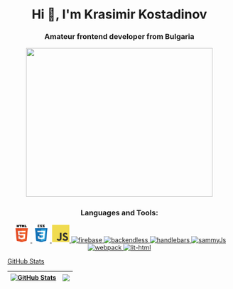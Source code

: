 <h1 align="center">Hi 👋, I'm Krasimir Kostadinov</h1>
<h3 align="center">Amateur frontend developer from Bulgaria</h3>
<div align="center"> <img src="https://camo.githubusercontent.com/cae12fddd9d6982901d82580bdf321d81fb299141098ca1c2d4891870827bf17/68747470733a2f2f6d69726f2e6d656469756d2e636f6d2f6d61782f313336302f302a37513379765349765f7430696f4a2d5a2e676966" width="420" height="336"></img>
</div>
<h3 align="center">Languages and Tools:</h3>

<p align="center"> </a> <a href="https://www.w3.org/html/" target="_blank" rel="noreferrer"> <img src="https://raw.githubusercontent.com/devicons/devicon/master/icons/html5/html5-original-wordmark.svg" alt="html5" width="40" height="40"/> </a> <a href="https://www.w3schools.com/css/" target="_blank" rel="noreferrer"> <img src="https://raw.githubusercontent.com/devicons/devicon/master/icons/css3/css3-original-wordmark.svg" alt="css3" width="40" height="40"/> </a> <a href="https://developer.mozilla.org/en-US/docs/Web/JavaScript" target="_blank" rel="noreferrer"> <img src="https://raw.githubusercontent.com/devicons/devicon/master/icons/javascript/javascript-original.svg" alt="javascript" width="40" height="40"/> </a> <a href="https://firebase.google.com/" target="_blank" rel="noreferrer"> <img src="https://www.vectorlogo.zone/logos/firebase/firebase-icon.svg" alt="firebase" width="40" height="40"/>  <a href="https://backendless.com/" target="_blank" rel="noreferrer"> <img src="https://user-images.githubusercontent.com/83658914/117029313-263c8500-acc4-11eb-9210-a3265ca47832.png" alt="backendless" width="40" height="40"/> <a href="https://handlebarsjs.com/" target="_blank" rel="noreferrer"> <img src="https://www.vectorlogo.zone/logos/handlebarsjs/handlebarsjs-ar21.png" alt="handlebars" width="60" height="40"/> <a href="https://github.com/quirkey/sammy" target="_blank" rel="noreferrer"> <img src="https://clouddayscom.files.wordpress.com/2014/12/image43.png" alt="sammyJs" width="60" height="40"/> <a href="https://webpack.js.org/" target="_blank" rel="noreferrer"> <img src="https://raw.githubusercontent.com/webpack/media/master/logo/icon-square-big.png" alt="webpack" width="40" height="40"/> <a href="https://lit.dev/docs/v1/lit-html/introduction/" target="_blank" rel="noreferrer"> <img src="https://custom-web-component.net/assets/lit-html.png" alt="lit-html" width="40" height="40"/>
</p

  ### GitHub Stats

| <a href="#"><img align="center" src="https://github-readme-stats.vercel.app/api?username=krasimir-kostadinow&show_icons=true&include_all_commits=true&hide_border=true" alt="GitHub Stats" /></a> | <a href="#"><img align="center" src="https://github-readme-stats.vercel.app/api/top-langs/?username=krasimir-kostadinow&layout=compact&hide_border=true" /></a> |
| ------------- | ------------- |
